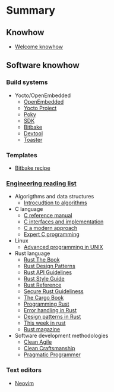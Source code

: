 # Summary

## Knowhow

- [Welcome knowhow](./README.md)

## Software knowhow

### Build systems

- Yocto/OpenEmbedded
    - [OpenEmbedded](./domains/software/build-systems/yocto-openembedded/openembedded.md)
    - [Yocto Project](./domains/software/build-systems/yocto-openembedded/yocto-project.md)
    - [Poky](./domains/software/build-systems/yocto-openembedded/poky.md)
    - [SDK](./domains/software/build-systems/yocto-openembedded/sdk.md)
    - [Bitbake](./domains/software/build-systems/yocto-openembedded/bitbake.md)
    - [Devtool](./domains/software/build-systems/yocto-openembedded/devtool.md)
    - [Toaster](./domains/software/build-systems/yocto-openembedded/toaster.md)

### Templates

- [Bitbake recipe](./domains/software/templates/bitbake/recipe.md)

### [Engineering reading list](./domains/software/engineering-reading-list/README.md)

- Algorigthms and data structures
    - [Introcudtion to algorithms](./domains/software/engineering-reading-list/algorightms-and-data-structures/introduction-to-algorithms.md)
- C language
    - [C reference manual](./domains/software/engineering-reading-list/c-language/c-reference-manual.md)
    - [C interfaces and implementation](./domains/software/engineering-reading-list/c-language/c-interfaces-and-implementations.md)
    - [C a modern approach](./domains/software/engineering-reading-list/c-language/c-a-modern-approach.md)
    - [Expert C programming](./domains/software/engineering-reading-list/c-language/expert-c-programming.md)
- Linux
    - [Advanced programming in UNIX](./domains/software/engineering-reading-list/linux/advanced-programming-in-unix.md)
- Rust language
    - [Rust The Book](./domains/software/engineering-reading-list/rust-lang/rust-the-book.md)
    - [Rust Design Patterns](./domains/software/engineering-reading-list/rust-lang/rust-design-patterns.md)
    - [Rust API Guidelines](./domains/software/engineering-reading-list/rust-lang/rust-api-guidelines.md)
    - [Rust Style Guide](./domains/software/engineering-reading-list/rust-lang/the-rust-style-guide.md)
    - [Rust Reference](./domains/software/engineering-reading-list/rust-lang/rust-reference.md)
    - [Secure Rust Guideliness](./domains/software/engineering-reading-list/rust-lang/secure-rust-guidelines.md)
    - [The Cargo Book](./domains/software/engineering-reading-list/rust-lang/the-cargo-book.md)
    - [Programming Rust](./domains/software/engineering-reading-list/rust-lang/programming-rust.md)
    - [Error handling in Rust](./domains/software/engineering-reading-list/rust-lang/error-handling-in-rust.md)
    - [Design patterns in Rust](./domains/software/engineering-reading-list/rust-lang/design-patterns-in-rust.md)
    - [This week in rust](./domains/software/engineering-reading-list/rust-lang/this-week-in-rust.md) 
    - [Rust magazine](./domains/software/engineering-reading-list/rust-lang/rust-magazine.md)
- Software development methodologies
    - [Clean Agile](./domains/software/engineering-reading-list/software-development-methodologies/clean-agile.md)
    - [Clean Craftsmanship](./domains/software/engineering-reading-list/software-development-methodologies/clean-craftsmanship.md)
    - [Pragmatic Programmer](./domains/software/engineering-reading-list/software-development-methodologies/pragmatic-programmer.md)

### Text editors

- [Neovim](./domains/software/text-editors/nvim.md)
